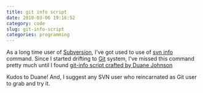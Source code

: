 ```yaml
---
title: git info script
date: 2010-03-06 19:16:52
category: code
slug: git-info-script
categories: programming
---
```


As a long time user of [Subversion](http://subversion.apache.org/), I've got used to use of [svn info](http://svnbook.red-bean.com/en/1.2/svn.ref.svn.c.info.html) command. Since I started drifting to [Git](http://git-scm.com/) system, I've missed this command pretty much until I found [git-info script crafted by Duane Johnson](http://blog.inquirylabs.com/2008/06/12/git-info-kinda-like-svn-info/)


Kudos to Duane! And, I suggest any SVN user who reincarnated as Git user to grab and try it.
